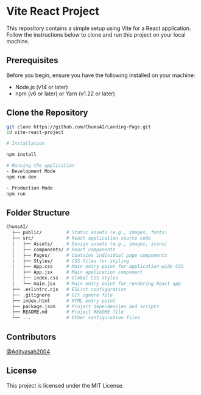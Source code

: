 # Vite React Project

This repository contains a simple setup using Vite for a React application. Follow the instructions below to clone and run this project on your local machine.

## Prerequisites

Before you begin, ensure you have the following installed on your machine:

- Node.js (v14 or later)
- npm (v6 or later) or Yarn (v1.22 or later)

## Clone the Repository

```bash
git clone https://github.com/ChumsAI/Landing-Page.git
cd vite-react-project

# Installation

npm install

# Running the application
- Development Mode
npm run dev

- Production Mode
npm run
```

## Folder Structure

```bash
ChumsAI/
  ├── public/         # Static assets (e.g., images, fonts)
  ├── src/            # React application source code
  |   ├── Assets/     # Design assets (e.g., images, icons)
  │   ├── components/ # React components
  |   ├── Pages/      # Contains individual page components
  |   ├── Styles/     # CSS files for styling
  |   ├── App.css     # Main entry point for application-wide CSS
  │   ├── App.jsx     # Main application component
  │   ├── index.css   # Global CSS styles
  |   └── main.jsx    # Main entry point for rendering React app
  ├── .eslintrc.cjs   # ESLint configuration
  ├── .gitignore      # Git ignore file
  ├── index.html      # HTML entry point
  ├── package.json    # Project dependencies and scripts
  ├── README.md       # Project README file
  └── ...             # Other configuration files
```

## Contributors

[@Adityasah2004](https://github.com/Adityasah2004)

## License

This project is licensed under the MIT License.
